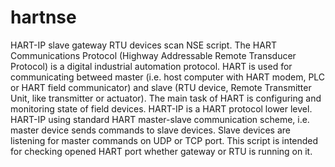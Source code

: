 hartnse
=======

HART-IP slave gateway RTU devices scan NSE script.
The HART Communications Protocol (Highway Addressable Remote Transducer Protocol) is
a digital industrial automation protocol. HART is used for communicating betweed master 
(i.e. host computer with HART modem, PLC or HART field communicator) and slave (RTU 
device, Remote Transmitter Unit, like transmitter or actuator). The main task of HART
is configuring and monitoring state of field devices. HART-IP is a HART protocol lower 
level. HART-IP using standard HART master-slave communication scheme, i.e. master device 
sends commands to slave devices. Slave devices are listening for master commands on UDP 
or TCP port. This script is intended for checking opened HART port whether gateway or 
RTU is running on it. 
